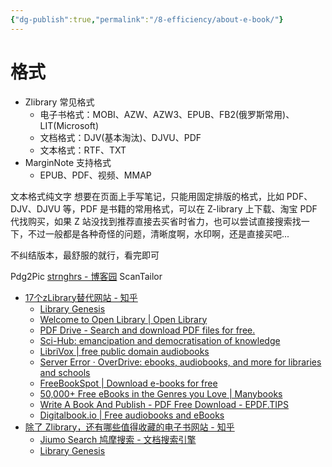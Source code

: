 ```yaml
---
{"dg-publish":true,"permalink":"/8-efficiency/about-e-book/"}
---
```


# 格式
- Zlibrary 常见格式
	- 电子书格式：MOBI、AZW、AZW3、EPUB、FB2(俄罗斯常用)、LIT(Microsoft)
	- 文档格式：DJV(基本淘汰)、DJVU、PDF
	- 文本格式：RTF、TXT
- MarginNote 支持格式
	- EPUB、PDF、视频、MMAP

文本格式纯文字
想要在页面上手写笔记，只能用固定排版的格式，比如 PDF、DJV、DJVU 等，PDF 是书籍的常用格式，可以在 Z-library 上下载、淘宝 PDF 代找购买，如果 Z 站没找到推荐直接去买省时省力，也可以尝试直接搜索找一下，不过一般都是各种奇怪的问题，清晰度啊，水印啊，还是直接买吧...

不纠结版本，最舒服的就行，看完即可

Pdg2Pic
[strnghrs - 博客园](https://www.cnblogs.com/stronghorse/)
ScanTailor


- [17个zLibrary替代网站 - 知乎](https://zhuanlan.zhihu.com/p/620604704)
	- [Library Genesis](https://libgen.is/)
	- [Welcome to Open Library | Open Library](https://openlibrary.org/)
	- [PDF Drive - Search and download PDF files for free.](https://www.pdfdrive.com/)
	- [Sci-Hub: emancipation and democratisation of knowledge](https://sci-hub.se/)
	- [LibriVox | free public domain audiobooks](https://librivox.org/)
	- [Server Error · OverDrive: ebooks, audiobooks, and more for libraries and schools](https://www.overdrive.com/)
	- [FreeBookSpot | Download e-books for free](https://freebookspot.club/)
	- [50,000+ Free eBooks in the Genres you Love | Manybooks](https://manybooks.net/)
	- [Write A Book And Publish - PDF Free Download - EPDF.TIPS](https://epdf.tips/)
	- [Digitalbook.io | Free audiobooks and eBooks](https://www.digitalbook.io/)
- [除了 Zlibrary，还有哪些值得收藏的电子书网站 - 知乎](https://zhuanlan.zhihu.com/p/581617714)
	- [Jiumo Search 鸠摩搜索 - 文档搜索引擎](https://www.jiumodiary.com/)
	- [Library Genesis](https://libgen.gs/)